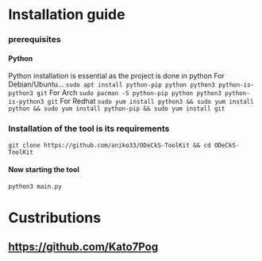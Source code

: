 # Installation guide
### prerequisites
#### Python
Python installation is essential as the project is done in python
For Debian/Ubuntu...
```sudo apt install python-pip python python3 python-is-python3 git```
For Arch
```sudo pacman -S python-pip python python3 python-is-python3 git```
For Redhat
```sudo yum install python3 && sudo yum install python && sudo yum install python-pip && sudo yum install git```
### Installation of the tool is its requirements
```git clone https://github.com/aniko33/ODeCkS-ToolKit && cd ODeCkS-ToolKit```
#### Now starting the tool
```python3 main.py```

# Custributions
## https://github.com/Kato7Pog
